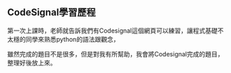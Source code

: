 ## CodeSignal學習歷程

第一次上課時，老師就告訴我們有Codesignal這個網頁可以練習，讓程式基礎不太穩的同學來熟悉python的語法跟觀念，

雖然完成的題目不是很多，但是對我有所幫助，我會將Codesignal完成的題目，整理好後放上來。

